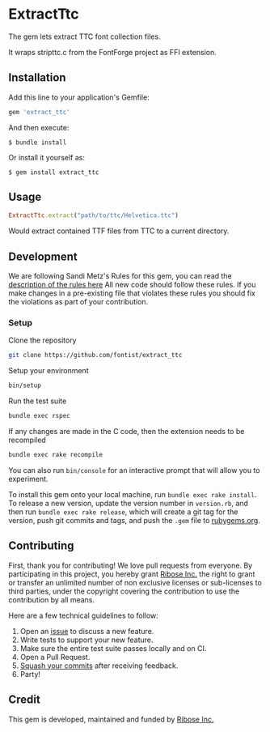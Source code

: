 # ExtractTtc

The gem lets extract TTC font collection files.

It wraps stripttc.c from the FontForge project as FFI extension.

## Installation

Add this line to your application's Gemfile:

```ruby
gem 'extract_ttc'
```

And then execute:

    $ bundle install

Or install it yourself as:

    $ gem install extract_ttc

## Usage

```ruby
ExtractTtc.extract("path/to/ttc/Helvetica.ttc")
```

Would extract contained TTF files from TTC to a current directory.

## Development

We are following Sandi Metz's Rules for this gem, you can read the
[description of the rules here][sandi-metz] All new code should follow these
rules. If you make changes in a pre-existing file that violates these rules you
should fix the violations as part of your contribution.

### Setup

Clone the repository

```sh
git clone https://github.com/fontist/extract_ttc
```

Setup your environment

```sh
bin/setup
```

Run the test suite

```sh
bundle exec rspec
```

If any changes are made in the C code, then the extension needs to be recompiled

```sh
bundle exec rake recompile
```

You can also run `bin/console` for an interactive prompt that will allow you to experiment.

To install this gem onto your local machine, run `bundle exec rake install`. To release a new version, update the version number in `version.rb`, and then run `bundle exec rake release`, which will create a git tag for the version, push git commits and tags, and push the `.gem` file to [rubygems.org](rubygems).


## Contributing

First, thank you for contributing! We love pull requests from everyone. By
participating in this project, you hereby grant [Ribose Inc.][riboseinc] the
right to grant or transfer an unlimited number of non exclusive licenses or
sub-licenses to third parties, under the copyright covering the contribution
to use the contribution by all means.

Here are a few technical guidelines to follow:

1. Open an [issue][issues] to discuss a new feature.
1. Write tests to support your new feature.
1. Make sure the entire test suite passes locally and on CI.
1. Open a Pull Request.
1. [Squash your commits][squash] after receiving feedback.
1. Party!


## Credit

This gem is developed, maintained and funded by [Ribose Inc.][riboseinc]


[rubygems]: https://rubygems.org
[riboseinc]: https://www.ribose.com
[issues]: https://github.com/fontist/extract_ttc/issues
[squash]: https://github.com/thoughtbot/guides/tree/master/protocol/git#write-a-feature
[sandi-metz]: http://robots.thoughtbot.com/post/50655960596/sandi-metz-rules-for-developers
